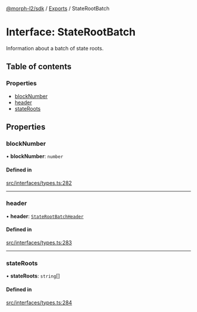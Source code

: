 [@morph-l2/sdk](../README) / [Exports](../modules) / StateRootBatch

# Interface: StateRootBatch

Information about a batch of state roots.

## Table of contents

### Properties

- [blockNumber](StateRootBatch#blocknumber)
- [header](StateRootBatch#header)
- [stateRoots](StateRootBatch#stateroots)

## Properties

### blockNumber

• **blockNumber**: `number`

#### Defined in

[src/interfaces/types.ts:282](https://github.com/morph-l2/sdk/tree/97c4394/src/interfaces/types.ts#L282)

___

### header

• **header**: [`StateRootBatchHeader`](StateRootBatchHeader)

#### Defined in

[src/interfaces/types.ts:283](https://github.com/morph-l2/sdk/tree/97c4394/src/interfaces/types.ts#L283)

___

### stateRoots

• **stateRoots**: `string`[]

#### Defined in

[src/interfaces/types.ts:284](https://github.com/morph-l2/sdk/tree/97c4394/src/interfaces/types.ts#L284)
